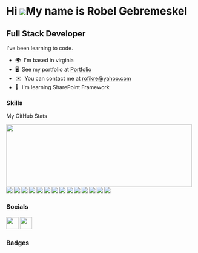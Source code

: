 Hi ![](https://user-images.githubusercontent.com/18350557/176309783-0785949b-9127-417c-8b55-ab5a4333674e.gif)My name is Robel Gebremeskel
=========================================================================================================================================

Full Stack Developer
--------------------

I've been learning to code.

* 🌍  I'm based in virginia
* 🖥️  See my portfolio at [Portfolio](http://robelgebremeskel.web.app/)
* ✉️  You can contact me at [rofikre@yahoo.com](mailto:rofikre@yahoo.com)
* 🧠  I'm learning SharePoint Framework

### Skills

<p>

<p>My GitHub Stats</p>
 <img align="left" width="490" height="165" src="https://github-readme-stats.vercel.app/api?username=robel-codes&show_icons=true&hide_border=false&line_height=20&title_color=f69673&icon_color=1b93c9&show_owner=true"/>
 <p>
<img src="https://img.shields.io/badge/-HTML5-E34F26?style=flat-square&logo=html5&logoColor=white"/>
<img src="https://img.shields.io/badge/-CSS3-1572B6?style=flat-square&logo=css3"/>
<img src="https://img.shields.io/badge/-Bootstrap-563D7C?style=flat-square&logo=bootstrap"/>
<img src="https://img.shields.io/badge/-MUI-563D7C?style=flat-square&logo=mui"/>
<img src="https://img.shields.io/badge/-JavaScript-black?style=flat-square&logo=javascript"/>
<img src="https://img.shields.io/badge/-Nodejs-black?style=flat-square&logo=Node.js"/>
<img src="https://img.shields.io/badge/-Python-black?style=flat-square&logo=Python"/>
<img src="https://img.shields.io/badge/-React-black?style=flat-square&logo=react"/>
<img src="https://img.shields.io/badge/-MongoDB-black?style=flat-square&logo=mongodb"/>
<img src="https://img.shields.io/badge/-GraphQL-E10098?style=flat-square&logo=graphql"/>
<img src="https://img.shields.io/badge/-MySQL-black?style=flat-square&logo=mysql"/>
<img src="https://img.shields.io/badge/-Heroku-430098?style=flat-square&logo=heroku"/>
<img src="https://img.shields.io/badge/-Git-black?style=flat-square&logo=git"/>
<img src="https://img.shields.io/badge/-GitLab-FCA121?style=flat-square&logo=gitlab"/>
  </p>
</p>

### Socials

<p align="left"> <a href="https://www.github.com/robel-codes" target="_blank" rel="noreferrer"><img src="https://raw.githubusercontent.com/robel-codes/readme-generator/main/public/icons/socials/github.svg" width="32" height="32" /></a> <a href="https://www.linkedin.com/in/robel-f-gebremeskel" target="_blank" rel="noreferrer"><img src="https://raw.githubusercontent.com/danielcranney/readme-generator/main/public/icons/socials/linkedin.svg" width="32" height="32" /></a></p>

### Badges




